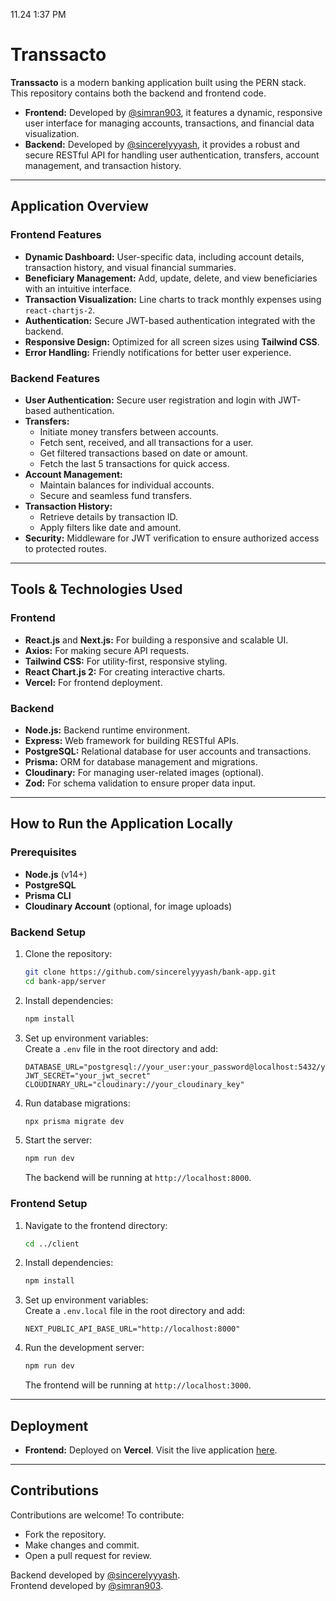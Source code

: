 11.24 1:37 PM
# Transsacto  

**Transsacto** is a modern banking application built using the PERN stack. This repository contains both the backend and frontend code.  

- **Frontend:** Developed by [@simran903](https://github.com/simran903), it features a dynamic, responsive user interface for managing accounts, transactions, and financial data visualization.  
- **Backend:** Developed by [@sincerelyyyash](https://github.com/sincerelyyyash), it provides a robust and secure RESTful API for handling user authentication, transfers, account management, and transaction history.  

---

## Application Overview  

### Frontend Features  
- **Dynamic Dashboard:** User-specific data, including account details, transaction history, and visual financial summaries.  
- **Beneficiary Management:** Add, update, delete, and view beneficiaries with an intuitive interface.  
- **Transaction Visualization:** Line charts to track monthly expenses using `react-chartjs-2`.  
- **Authentication:** Secure JWT-based authentication integrated with the backend.  
- **Responsive Design:** Optimized for all screen sizes using **Tailwind CSS**.  
- **Error Handling:** Friendly notifications for better user experience.  

### Backend Features  
- **User Authentication:** Secure user registration and login with JWT-based authentication.  
- **Transfers:**  
  - Initiate money transfers between accounts.  
  - Fetch sent, received, and all transactions for a user.  
  - Get filtered transactions based on date or amount.  
  - Fetch the last 5 transactions for quick access.  
- **Account Management:**  
  - Maintain balances for individual accounts.  
  - Secure and seamless fund transfers.  
- **Transaction History:**  
  - Retrieve details by transaction ID.  
  - Apply filters like date and amount.  
- **Security:** Middleware for JWT verification to ensure authorized access to protected routes.  

---

## Tools & Technologies Used  

### Frontend  
- **React.js** and **Next.js:** For building a responsive and scalable UI.  
- **Axios:** For making secure API requests.  
- **Tailwind CSS:** For utility-first, responsive styling.  
- **React Chart.js 2:** For creating interactive charts.  
- **Vercel:** For frontend deployment.  

### Backend  
- **Node.js:** Backend runtime environment.  
- **Express:** Web framework for building RESTful APIs.  
- **PostgreSQL:** Relational database for user accounts and transactions.  
- **Prisma:** ORM for database management and migrations.  
- **Cloudinary:** For managing user-related images (optional).  
- **Zod:** For schema validation to ensure proper data input.  

---

## How to Run the Application Locally  

### Prerequisites  
- **Node.js** (v14+)  
- **PostgreSQL**  
- **Prisma CLI**  
- **Cloudinary Account** (optional, for image uploads)  

### Backend Setup  
1. Clone the repository:  
   ```bash  
   git clone https://github.com/sincerelyyyash/bank-app.git  
   cd bank-app/server  
   ```  

2. Install dependencies:  
   ```bash  
   npm install  
   ```  

3. Set up environment variables:  
   Create a `.env` file in the root directory and add:  
   ```env  
   DATABASE_URL="postgresql://your_user:your_password@localhost:5432/your_database"  
   JWT_SECRET="your_jwt_secret"  
   CLOUDINARY_URL="cloudinary://your_cloudinary_key"  
   ```  

4. Run database migrations:  
   ```bash  
   npx prisma migrate dev  
   ```  

5. Start the server:  
   ```bash  
   npm run dev  
   ```  
   The backend will be running at `http://localhost:8000`.  

### Frontend Setup  
1. Navigate to the frontend directory:  
   ```bash  
   cd ../client  
   ```  

2. Install dependencies:  
   ```bash  
   npm install  
   ```  

3. Set up environment variables:  
   Create a `.env.local` file in the root directory and add:  
   ```env  
   NEXT_PUBLIC_API_BASE_URL="http://localhost:8000"  
   ```  

4. Run the development server:  
   ```bash  
   npm run dev  
   ```  
   The frontend will be running at `http://localhost:3000`.  

---

## Deployment  
- **Frontend:** Deployed on **Vercel**. Visit the live application [here](https://transsacto.vercel.app/).

---

## Contributions  
Contributions are welcome! To contribute:  
- Fork the repository.  
- Make changes and commit.  
- Open a pull request for review.  

Backend developed by [@sincerelyyyash](https://github.com/sincerelyyyash).  
Frontend developed by [@simran903](https://github.com/simran903).
